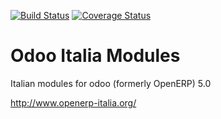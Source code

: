 [![Build Status](https://travis-ci.org/OCA/l10n-italy.svg?branch=5.0)](https://travis-ci.org/OCA/l10n-italy)
[![Coverage Status](https://coveralls.io/repos/OCA/l10n-italy/badge.png?branch=5.0)](https://coveralls.io/r/OCA/l10n-italy?branch=5.0)

Odoo Italia Modules
===================

Italian modules for odoo (formerly OpenERP) 5.0

http://www.openerp-italia.org/

